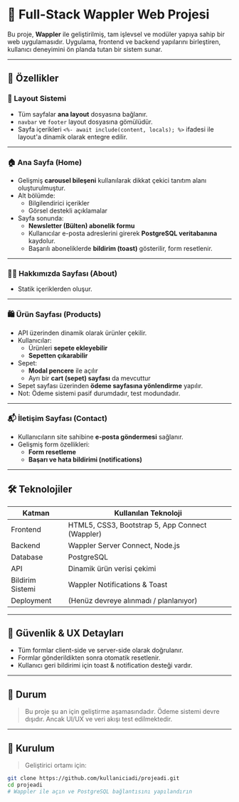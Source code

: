 # 🧩 Full-Stack Wappler Web Projesi

Bu proje, **Wappler** ile geliştirilmiş, tam işlevsel ve modüler yapıya sahip bir web uygulamasıdır. Uygulama, frontend ve backend yapılarını birleştiren, kullanıcı deneyimini ön planda tutan bir sistem sunar.

---

## 🚀 Özellikler

### 🔧 Layout Sistemi
- Tüm sayfalar **ana layout** dosyasına bağlanır.
- `navbar` ve `footer` layout dosyasına gömülüdür.
- Sayfa içerikleri `<%- await include(content, locals); %>` ifadesi ile layout'a dinamik olarak entegre edilir.

---

### 🏠 Ana Sayfa (Home)
- Gelişmiş **carousel bileşeni** kullanılarak dikkat çekici tanıtım alanı oluşturulmuştur.
- Alt bölümde:
  - Bilgilendirici içerikler
  - Görsel destekli açıklamalar
- Sayfa sonunda:
  - **Newsletter (Bülten) abonelik formu**
  - Kullanıcılar e-posta adreslerini girerek **PostgreSQL veritabanına** kaydolur.
  - Başarılı aboneliklerde **bildirim (toast)** gösterilir, form resetlenir.

---

### 🧑‍💼 Hakkımızda Sayfası (About)
- Statik içeriklerden oluşur.

---

### 🛍️ Ürün Sayfası (Products)
- API üzerinden dinamik olarak ürünler çekilir.
- Kullanıcılar:
  - Ürünleri **sepete ekleyebilir**
  - **Sepetten çıkarabilir**
- Sepet:
  - **Modal pencere** ile açılır
  - Ayrı bir **cart (sepet) sayfası** da mevcuttur
- Sepet sayfası üzerinden **ödeme sayfasına yönlendirme** yapılır.
- Not: Ödeme sistemi pasif durumdadır, test modundadır.

---

### 📬 İletişim Sayfası (Contact)
- Kullanıcıların site sahibine **e-posta göndermesi** sağlanır.
- Gelişmiş form özellikleri:
  - **Form resetleme**
  - **Başarı ve hata bildirimi (notifications)**

---

## 🛠️ Teknolojiler

| Katman | Kullanılan Teknoloji |
|--------|-----------------------|
| Frontend | HTML5, CSS3, Bootstrap 5, App Connect (Wappler) |
| Backend | Wappler Server Connect, Node.js |
| Database | PostgreSQL |
| API | Dinamik ürün verisi çekimi |
| Bildirim Sistemi | Wappler Notifications & Toast |
| Deployment | (Henüz devreye alınmadı / planlanıyor) |

---

## 🔐 Güvenlik & UX Detayları
- Tüm formlar client-side ve server-side olarak doğrulanır.
- Formlar gönderildikten sonra otomatik resetlenir.
- Kullanıcı geri bildirimi için toast & notification desteği vardır.

---

## 🧪 Durum
> Bu proje şu an için geliştirme aşamasındadır. Ödeme sistemi devre dışıdır. Ancak UI/UX ve veri akışı test edilmektedir.

---

## 📁 Kurulum

> Geliştirici ortamı için:

```bash
git clone https://github.com/kullaniciadi/projeadi.git
cd projeadi
# Wappler ile açın ve PostgreSQL bağlantısını yapılandırın
